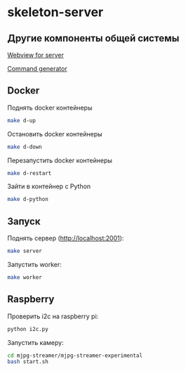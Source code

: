 # skeleton-server

## Другие компоненты общей системы

[Webview for server](https://github.com/KostikShutov/skeleton-webview)

[Command generator](https://github.com/KostikShutov/skeleton-generator)

## Docker

Поднять docker контейнеры

 ```bash
make d-up
 ```

Остановить docker контейнеры

```bash
make d-down
```

Перезапустить docker контейнеры

```bash
make d-restart
```

Зайти в контейнер с Python

```bash
make d-python
```

## Запуск

Поднять сервер (<http://localhost:2001>):

```bash
make server
```

Запустить worker:

```bash
make worker
```

## Raspberry

Проверить i2c на raspberry pi:

```bash
python i2c.py
```

Запустить камеру:

```bash
cd mjpg-streamer/mjpg-streamer-experimental
bash start.sh
```
